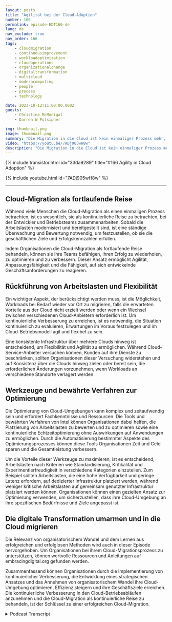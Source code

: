 ```yaml
---
layout: posts
title: "Agilität bei der Cloud-Adoption"
number: 166
permalink: episode-EDT166-de
lang: de
nav_exclude: true
nav_order: 166
tags:
    - cloudmigration
    - continuousimprovement
    - workloadoptimization
    - cloudoperations
    - organizationalchange
    - digitaltransformation
    - multicloud
    - moderncomputing
    - people
    - process
    - technology

date: 2023-10-12T11:00:00.000Z
guests:
    - Christine McMonigal
    - Darren W Pulsipher

img: thumbnail.png
image: thumbnail.png
summary: "Die Migration in die Cloud ist kein einmaliger Prozess mehr, sondern eine kontinuierliche Reise, die ständige Bewertung, Überwachung und Anpassung erfordert, um Geschäftsziele zu erreichen. In dieser Folge unseres Podcasts spricht Moderator Darren Pulsipher mit der Gastgeberin Christine McMonigal über die Bedeutung der kontinuierlichen Verbesserung in der Cloud-Betrieb."
video: "https://youtu.be/7ADj905wH8w"
description: "Die Migration in die Cloud ist kein einmaliger Prozess mehr, sondern eine kontinuierliche Reise, die ständige Bewertung, Überwachung und Anpassung erfordert, um Geschäftsziele zu erreichen. In dieser Folge unseres Podcasts spricht Moderator Darren Pulsipher mit der Gastgeberin Christine McMonigal über die Bedeutung der kontinuierlichen Verbesserung in der Cloud-Betrieb."
---
```


<div>
{% include transistor.html id="33da9289" title="#166 Agility in Cloud Adoption" %}

{% include youtube.html id="7ADj905wH8w" %}
</div>

---

## Cloud-Migration als fortlaufende Reise

Während viele Menschen die Cloud-Migration als einen einmaligen Prozess betrachten, ist es wesentlich, sie als kontinuierliche Reise zu betrachten, bei der Entwickler und Betriebsteams zusammenarbeiten. Sobald die Arbeitslasten modernisiert und bereitgestellt sind, ist eine ständige Überwachung und Bewertung notwendig, um festzustellen, ob sie die geschäftlichen Ziele und Erfolgskennzahlen erfüllen.

Indem Organisationen die Cloud-Migration als fortlaufende Reise behandeln, können sie ihre Teams befähigen, ihren Erfolg zu wiederholen, zu optimieren und zu verbessern. Dieser Ansatz ermöglicht Agilität, Anpassungsfähigkeit und die Fähigkeit, auf sich entwickelnde Geschäftsanforderungen zu reagieren.

## Rückführung von Arbeitslasten und Flexibilität

Ein wichtiger Aspekt, der berücksichtigt werden muss, ist die Möglichkeit, Workloads bei Bedarf wieder vor Ort zu migrieren, falls die erwarteten Vorteile aus der Cloud nicht erzielt werden oder wenn ein Wechsel zwischen verschiedenen Cloud-Anbietern erforderlich ist. Um kontinuierliche Verbesserung zu erreichen, ist es notwendig, die Situation kontinuierlich zu evaluieren, Erwartungen im Voraus festzulegen und im Cloud-Betriebsmodell agil und flexibel zu sein.

Eine konsistente Infrastruktur über mehrere Clouds hinweg ist entscheidend, um Flexibilität und Agilität zu ermöglichen. Während Cloud-Service-Anbieter versuchen können, Kunden auf ihre Dienste zu beschränken, sollten Organisationen dieser Versuchung widerstehen und auf Konsistenz über die Clouds hinweg zielen oder bereit sein, die erforderlichen Änderungen vorzunehmen, wenn Workloads an verschiedene Standorte verlagert werden.

## Werkzeuge und bewährte Verfahren zur Optimierung

Die Optimierung von Cloud-Umgebungen kann komplex und zeitaufwendig sein und erfordert Fachkenntnisse und Ressourcen. Die Tools und bewährten Verfahren von Intel können Organisationen dabei helfen, die Platzierung von Arbeitslasten zu bewerten und zu optimieren sowie eine kontinuierliche Echtzeitoptimierung ohne Auswirkungen auf Anwendungen zu ermöglichen. Durch die Automatisierung bestimmter Aspekte des Optimierungsprozesses können diese Tools Organisationen Zeit und Geld sparen und die Gesamtleistung verbessern.

Um die Vorteile dieser Werkzeuge zu maximieren, ist es entscheidend, Arbeitslasten nach Kriterien wie Standardisierung, Kritikalität und Experimentierfreudigkeit in verschiedene Kategorien einzuteilen. Zum Beispiel sollten Arbeitslasten, die eine hohe Verfügbarkeit und geringe Latenz erfordern, auf dedizierter Infrastruktur platziert werden, während weniger kritische Arbeitslasten auf gemeinsam genutzter Infrastruktur platziert werden können. Organisationen können einen gezielten Ansatz zur Optimierung verwenden, um sicherzustellen, dass ihre Cloud-Umgebung an ihre spezifischen Bedürfnisse und Ziele angepasst ist.

## Die digitale Transformation umarmen und in die Cloud migrieren

Die Relevanz von organisatorischem Wandel und dem Lernen aus erfolgreichen und erfolglosen Methoden wird auch in dieser Episode hervorgehoben. Um Organisationen bei ihrem Cloud-Migrationsprozess zu unterstützen, können wertvolle Ressourcen und Anleitungen auf embracingdigital.org gefunden werden.

Zusammenfassend können Organisationen durch die Implementierung von kontinuierlicher Verbesserung, die Entwicklung eines strategischen Ansatzes und das Annehmen von organisatorischem Wandel ihre Cloud-Umgebung optimieren, Effizienz steigern und ihre Geschäftsziele erreichen. Die kontinuierliche Verbesserung in den Cloud-Betriebsabläufen anzunehmen und die Cloud-Migration als kontinuierliche Reise zu behandeln, ist der Schlüssel zu einer erfolgreichen Cloud-Migration.



<details>
<summary> Podcast Transcript </summary>

<p></p>

</details>
